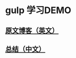 # **gulp 学习DEMO**
## [原文博客（英文）](https://markgoodyear.com/2014/01/getting-started-with-gulp/)
## [总结（中文）](http://note.youdao.com/yws/public/redirect/share?id=56fba311fc91e6dc1c1dcd58a01932fe&type=false)
